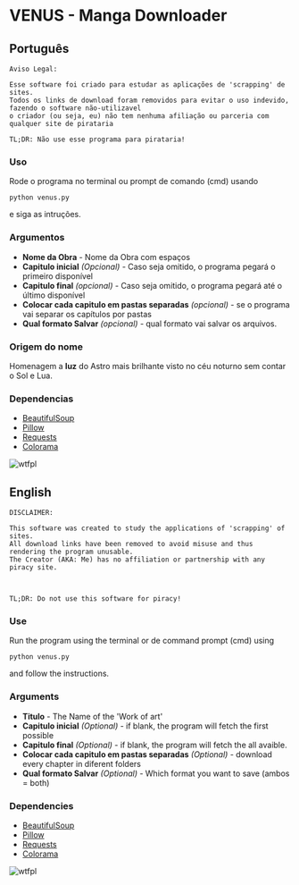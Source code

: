 # VENUS - Manga Downloader

## Português

```
Aviso Legal:

Esse software foi criado para estudar as aplicações de 'scrapping' de sites.
Todos os links de download foram removidos para evitar o uso indevido, fazendo o software não-utilizavel
o criador (ou seja, eu) não tem nenhuma afiliação ou parceria com qualquer site de pirataria

TL;DR: Não use esse programa para pirataria!
```

### Uso
Rode o programa no terminal ou prompt de comando (cmd) usando
```
python venus.py
```
e siga as intruções.

### Argumentos 

* **Nome da Obra** - Nome da Obra com espaços
* **Capitulo inicial** *(Opcional)* - Caso seja omitido, o programa pegará o primeiro disponível
* **Capitulo final** *(opcional)* - Caso seja omitido, o programa pegará até o último disponível
* **Colocar cada capitulo em pastas separadas** *(opcional)* - se o programa vai separar os capítulos por pastas
* **Qual formato Salvar** *(opcional)* - qual formato vai salvar os arquivos.

### Origem do nome
Homenagem a **luz** do Astro mais brilhante visto no céu noturno sem contar o Sol e Lua.

### Dependencias
* [BeautifulSoup](http://www.crummy.com/software/BeautifulSoup/bs4/)
* [Pillow](https://python-pillow.org/)
* [Requests](http://docs.python-requests.org/en/master/)
* [Colorama](https://github.com/tartley/colorama)


![wtfpl](http://www.wtfpl.net/wp-content/uploads/2012/12/wtfpl-badge-1.png)


## English

```
DISCLAIMER:

This software was created to study the applications of 'scrapping' of sites.
All download links have been removed to avoid misuse and thus rendering the program unusable.
The Creator (AKA: Me) has no affiliation or partnership with any piracy site.



TL;DR: Do not use this software for piracy!
```


### Use
Run the program using the terminal or de command prompt (cmd) using
```
python venus.py
```
and follow the instructions.

### Arguments 

* **Titulo** - The Name of the 'Work of art'
* **Capitulo inicial** *(Optional)* - if blank, the program will fetch the first possible
* **Capitulo final** *(Optional)* - if blank, the program will fetch the all avaible.
* **Colocar cada capitulo em pastas separadas** *(Optional)* - download every chapter in diferent folders
* **Qual formato Salvar** *(Optional)* - Which format you want to save (ambos = both)


### Dependencies
* [BeautifulSoup](http://www.crummy.com/software/BeautifulSoup/bs4/)
* [Pillow](https://python-pillow.org/)
* [Requests](http://docs.python-requests.org/en/master/)
* [Colorama](https://github.com/tartley/colorama)


![wtfpl](http://www.wtfpl.net/wp-content/uploads/2012/12/wtfpl-badge-1.png)
